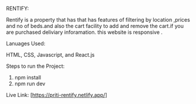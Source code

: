RENTIFY:

Rentify is a property that has that has features of filtering by location ,prices and no of beds.and also the cart facility to add and remove the cart.if you are purchased deliviary inforamation. this website is responsive .

Lanuages Used:

HTML, CSS, Javascript, and React.js

Steps to run the Project:
1. npm install
2. npm run dev

Live Link:
[https://priti-rentify.netlify.app/]
